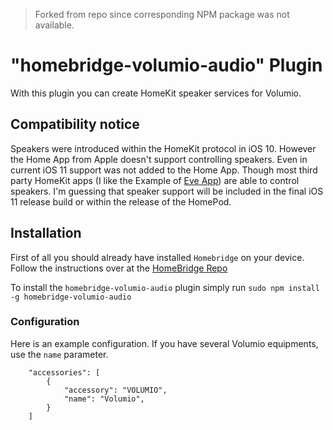 > Forked from repo since corresponding NPM package was not available.

# "homebridge-volumio-audio" Plugin

With this plugin you can create HomeKit speaker services for Volumio.

## Compatibility notice
Speakers were introduced within the HomeKit protocol in iOS 10. However the Home App from Apple doesn't support
controlling speakers. Even in current iOS 11 support was not added to the Home App. Though most third party 
HomeKit apps (I like the Example of [Eve App](https://itunes.apple.com/app/elgato-eve/id917695792)) are able to control
speakers. I'm guessing that speaker support will be included in the final iOS 11 release build or within the release of
the HomePod.

## Installation
First of all you should already have installed `Homebridge` on your device. Follow the instructions over at the
[HomeBridge Repo](https://github.com/nfarina/homebridge)

To install the `homebridge-volumio-audio` plugin simply run `sudo npm install -g homebridge-volumio-audio`

### Configuration

Here is an example configuration. 
If you have several Volumio equipments, use the `name` parameter.

```
    "accessories": [
        {
            "accessory": "VOLUMIO",
            "name": "Volumio",
        }
    ]
```
